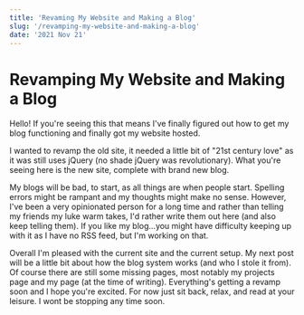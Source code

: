 ```yaml
---
title: 'Revaming My Website and Making a Blog'
slug: '/revamping-my-website-and-making-a-blog'
date: '2021 Nov 21'
---
```


# Revamping My Website and Making a Blog

Hello! If you're seeing this that means I've finally figured out how to get my blog functioning and finally got my website hosted.

I wanted to revamp the old site, it needed a little bit of "21st century love" as it was still uses jQuery (no shade jQuery was revolutionary). What you're seeing here is the new site, complete with brand new blog.

My blogs will be bad, to start, as all things are when people start. Spelling errors might be rampant and my thoughts might make no sense. However, I've been a very opinionated person for a long time and rather than telling my friends my luke warm takes, I'd rather write them out here (and also keep telling them). If you like my blog...you might have difficulty keeping up with it as I have no RSS feed, but I'm working on that.

Overall I'm pleased with the current site and the current setup. My next post will be a little bit about how the blog system works (and who I stole it from). Of course there are still some missing pages, most notably my projects page and my page (at the time of writing). Everything's getting a revamp soon and I hope you're excited. For now just sit back, relax, and read at your leisure. I wont be stopping any time soon.
